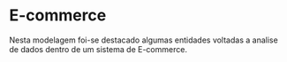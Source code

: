 # E-commerce
Nesta modelagem foi-se destacado algumas entidades voltadas a analise de dados dentro de um sistema de E-commerce.
